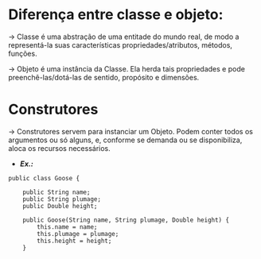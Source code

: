 # Diferença entre classe e objeto:

-> Classe é uma abstração de uma entitade do mundo real, de modo a representá-la suas características propriedades/atributos, métodos, funções.

-> Objeto é uma instância da Classe. Ela herda tais propriedades e pode preenchê-las/dotá-las de sentido, propósito e dimensões.

# Construtores

-> Construtores servem para instanciar um Objeto. Podem conter todos os argumentos ou só alguns, e, conforme se demanda ou se disponibiliza, aloca os recursos necessários.
* ***Ex.:***
```
public class Goose {

    public String name;
    public String plumage;
    public Double height;

    public Goose(String name, String plumage, Double height) {
        this.name = name;
        this.plumage = plumage;
        this.height = height;
    }
```
